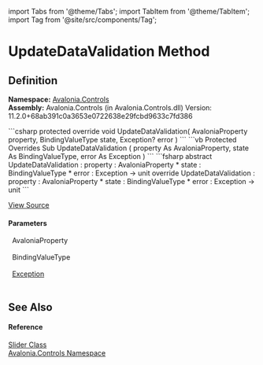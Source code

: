 import Tabs from '@theme/Tabs'; 
import TabItem from '@theme/TabItem'; 
import Tag from '@site/src/components/Tag'; 

# UpdateDataValidation Method




## Definition
**Namespace:** <a href="N_Avalonia_Controls">Avalonia.Controls</a>  
**Assembly:** Avalonia.Controls (in Avalonia.Controls.dll) Version: 11.2.0+68ab391c0a3653e0722638e29fcbd9633c7fd386

<Tabs groupId="api-code-preview">
<TabItem value="csharp" label="C#">
```csharp
protected override void UpdateDataValidation(
	AvaloniaProperty property,
	BindingValueType state,
	Exception? error
)
```
</TabItem>
<TabItem value="vb" label="VB">
```vb
Protected Overrides Sub UpdateDataValidation ( 
	property As AvaloniaProperty,
	state As BindingValueType,
	error As Exception
)
```
</TabItem>
<TabItem value="fsharp" label="F#">
```fsharp
abstract UpdateDataValidation : 
        property : AvaloniaProperty * 
        state : BindingValueType * 
        error : Exception -> unit 
override UpdateDataValidation : 
        property : AvaloniaProperty * 
        state : BindingValueType * 
        error : Exception -> unit 
```
</TabItem>
</Tabs>



<a href="https://github.com/AvaloniaUI/Avalonia/tree/master/srcAvalonia.Controls/Slider.cs#L401" title="View the source code">View Source</a>



#### Parameters
<dl><dt>  AvaloniaProperty</dt><dd> </dd><dt>  BindingValueType</dt><dd> </dd><dt>  <a href="https://learn.microsoft.com/dotnet/api/system.exception" target="_blank" rel="noopener noreferrer">Exception</a></dt><dd> </dd></dl>

## See Also


#### Reference
<a href="T_Avalonia_Controls_Slider">Slider Class</a>  
<a href="N_Avalonia_Controls">Avalonia.Controls Namespace</a>  
